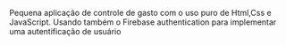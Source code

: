 Pequena aplicação de controle de gasto com o uso puro de Html,Css e JavaScript. Usando também o Firebase authentication para implementar uma autentificação de usuário
